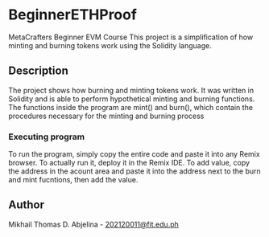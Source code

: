 # BeginnerETHProof
MetaCrafters Beginner EVM Course
This project is a simplification of how minting and burning tokens work using the Solidity language.

## Description
The project shows how burning and minting tokens work. It was written in Solidity and is able to perform hypothetical minting and burning functions.
The functions inside the program are mint() and burn(), which contain the procedures necessary for the minting and burning process

### Executing program
To run the program, simply copy the entire code and paste it into any Remix browser.
To actually run it, deploy it in the Remix IDE.
To add value, copy the address in the acount area and paste it into the address next to the burn and mint fucntions, then add the value.

## Author
Mikhail Thomas D. Abjelina - 202120011@fit.edu.ph

